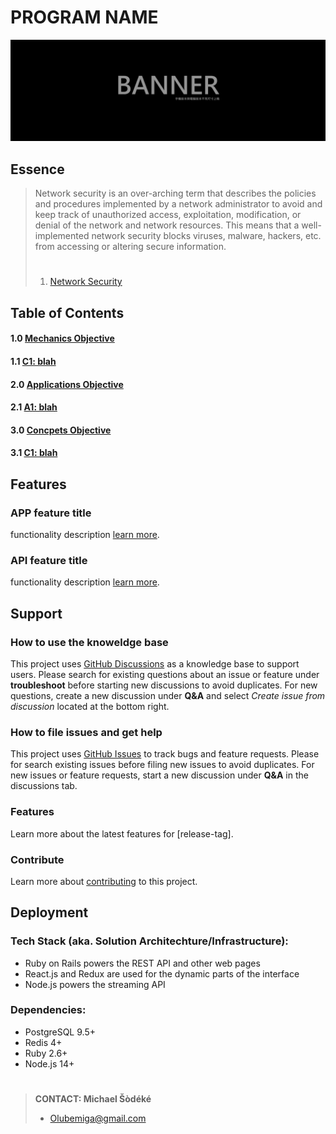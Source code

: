 <!--
[ file: README.md                   ]
====================================[ sec-1: primer ]
- description  :: ..                :
	L1: this .md file contains sections for each mechanic or technique.
	L2: ..
-------------------------------------
- explanation  :: ..                :
	L1: the purpose of this .md file is to provide an overview of
	L2: mechanics used in network security.
====================================[ sec-2: contents ]--> 
# PROGRAM NAME

![sample-banner](MEDIA/sample-banner-1920x620.jpg)

## Essence

> Network security is an over-arching term that describes the policies and procedures implemented by a network administrator
> to avoid and keep track of unauthorized access, exploitation, modification, or denial of the network and network resources.
> This means that a well-implemented network security blocks viruses, malware, hackers, etc. from accessing or altering secure
> information.
>
> #
>
> 1. [Network Security](https://www.techopedia.com/definition/24783/network-security)

## Table of Contents

#### 1.0 [Mechanics Objective](WIKIME/1-mechanics/README.md)

#### 1.1 [C1: blah](WIKIME/1-mechanics/README.md#c1-blah)

#### 2.0 [Applications Objective](WIKIME/2-applications/README.md)

#### 2.1 [A1: blah](WIKIME/2-applications/README.md#a1-blah)

#### 3.0 [Concpets Objective](WIKIME/3-concepts/README.md)

#### 3.1 [C1: blah](WIKIME/3-concepts/README.md#c1-blah)

## Features

### APP feature title

functionality description [learn more](https://github.com/MichaelSodeke/tmp--education-repo/discussions/categories/guides-app).

### API feature title

functionality description [learn more](https://github.com/MichaelSodeke/tmp--education-repo/discussions/categories/guides-api).

## Support

### How to use the knoweldge base

This project uses [GitHub Discussions](https://github.com/MichaelSodeke/tmp--education-repo/discussions) as a knowledge base to support users.
Please search for existing questions about an issue or feature under **troubleshoot**
before starting new discussions to avoid duplicates. For new questions, create a
new discussion under **Q&A** and select *Create issue from discussion* located at the bottom right.

### How to file issues and get help  

This project uses [GitHub Issues](https://github.com/MichaelSodeke/tmp--education-repo/issues) to track bugs and feature requests. Please for search existing 
issues before filing new issues to avoid duplicates. For new issues or feature requests, start
a new discussion under **Q&A** in the discussions tab.

### Features

Learn more about the latest features for [release-tag].

### Contribute

Learn more about [contributing](https://github.com/MichaelSodeke/tmp--education-repo/blob/dev/.github/CONTRIBUTING.md) to this project.

## Deployment

### Tech Stack (aka. Solution Architechture/Infrastructure):

- Ruby on Rails powers the REST API and other web pages
- React.js and Redux are used for the dynamic parts of the interface
- Node.js powers the streaming API

### Dependencies:

- PostgreSQL 9.5+
- Redis 4+
- Ruby 2.6+
- Node.js 14+

#

> **CONTACT: Michael Šòdéké**
> 
> - Olubemiga@gmail.com

<!--
====================================[ sec-2: END      ]-->
